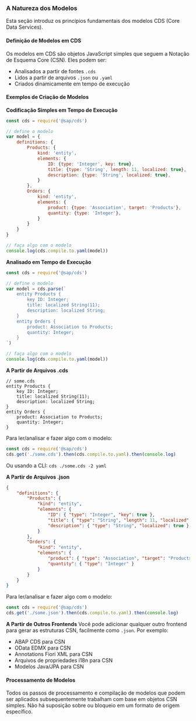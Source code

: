 ### A Natureza dos Modelos
Esta seção introduz os princípios fundamentais dos modelos CDS (Core Data Services).

#### Definição de Modelos em CDS
Os modelos em CDS são objetos JavaScript simples que seguem a Notação de Esquema Core (CSN). Eles podem ser:
- Analisados a partir de fontes `.cds`
- Lidos a partir de arquivos `.json` ou `.yaml`
- Criados dinamicamente em tempo de execução

#### Exemplos de Criação de Modelos
**Codificação Simples em Tempo de Execução**
```js
const cds = require('@sap/cds')

// define o modelo
var model = {
    definitions: {
        Products: {
            kind: 'entity', 
            elements: {
                ID: {type: 'Integer', key: true},
                title: {type: 'String', length: 11, localized: true},
                description: {type: 'String', localized: true},
            }
        },
        Orders: {
            kind: 'entity', 
            elements: {
                product: {type: 'Association', target: 'Products'},
                quantity: {type: 'Integer'},
            }
        }
    }
}

// faça algo com o modelo
console.log(cds.compile.to.yaml(model))
```

**Analisado em Tempo de Execução**
```js
const cds = require('@sap/cds')

// define o modelo
var model = cds.parse(`
    entity Products {
        key ID: Integer;
        title: localized String(11);
        description: localized String;
    }
    entity Orders {
        product: Association to Products;
        quantity: Integer;
    }
`)

// faça algo com o modelo
console.log(cds.compile.to.yaml(model))
```

**A Partir de Arquivos .cds**
```cds
// some.cds
entity Products {
    key ID: Integer;
    title: localized String(11);
    description: localized String;
}
entity Orders {
    product: Association to Products;
    quantity: Integer;
}
```

Para ler/analisar e fazer algo com o modelo:
```js
const cds = require('@sap/cds')
cds.get('./some.cds').then(cds.compile.to.yaml).then(console.log)
```

Ou usando a CLI: `cds ./some.cds -2 yaml`

**A Partir de Arquivos .json**
```json
{
    "definitions": {
        "Products": {
            "kind": "entity",
            "elements": {
                "ID": { "type": "Integer", "key": true },
                "title": { "type": "String", "length": 11, "localized": true },
                "description": { "type": "String", "localized": true }
            }
        },
        "Orders": {
            "kind": "entity",
            "elements": {
                "product": { "type": "Association", "target": "Products" },
                "quantity": { "type": "Integer" }
            }
        }
    }
}
```

Para ler/analisar e fazer algo com o modelo:
```js
const cds = require('@sap/cds')
cds.get('./some.json').then(cds.compile.to.yaml).then(console.log)
```

**A Partir de Outros Frontends**
Você pode adicionar qualquer outro frontend para gerar as estruturas CSN, facilmente como `.json`. Por exemplo:
- ABAP CDS para CSN
- OData EDMX para CSN
- Annotations Fiori XML para CSN
- Arquivos de propriedades i18n para CSN
- Modelos Java/JPA para CSN

#### Processamento de Modelos
Todos os passos de processamento e compilação de modelos que podem ser aplicados subsequentemente trabalham com base em objetos CSN simples. Não há suposição sobre ou bloqueio em um formato de origem específico.